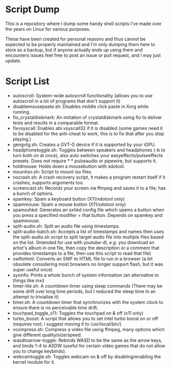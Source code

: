 # Script Dump
This is a repository where I dump some handy shell scripts I've made over the years on Linux for various purposes.

These have been created for personal reasons and thus cannot be expected to be properly maintained and I'm only dumping them here to store as a backup, but if anyone actually ends up using them and encounters issues feel free to post an issue or pull request, and I may just update.

# Script List

* autoscroll: System-wide autoscroll functionality (allows you to use autoscroll in a lot of programs that don't support it)
* disablemousepaste.sh: Disables middle click paste in Xorg while running.
* fio_crystaldiskmark: An imitation of crystaldiskmark using fio to deliver tests and results in a comparable format.
* fixvsyscall: Enables abi.vsyscall32 if it is disabled (some games need it to be disabled for the anti-cheat to work, this is to fix that after you stop playing.)
* gengvtg.sh: Creates a GVT-G device if it is supported by your iGPU.
* headphonetoggle.sh: Toggles between speakers and headphones (-b to turn both on at once), also auto switches your easyeffects/pulseeffects presets. Does not require * * pulseaudio or pipewire, but supports it.
* holdmouse: Holds down a mousebutton with xdotool.
* mountiso.sh: Script to mount iso files.
* nocrash.sh: A crash recovery script, it makes a program restart itself if it crashes, supports arguments too.
* screencast.sh: Records your screen via ffmpeg and saves it to a file; has a bunch of options.
* spamkey: Spam a keyboard button (X11/xdotool only)
* spammouse: Spam a mouse button (X11/xdotool only)
* spamsxhkd: Generates an sxhkd config file which spams a button when you press a specified modifier + that button. Depends on spamkey and spammouse.
* split-audio.sh: Split an audio file using timestamps.
* split-audio-batch.sh: Accepts a list of timestamps and names then uses the split-audio.sh script to split target audio file into multiple files based on the list. (Intended for use with youtube-dl, e.g. you download an artist's album in one file, then copy the description or a comment that provides timestamps to a file, then use this script to read that file)
* swftohtml: Converts an SWF to HTML file to run in a browser (a bit obsolete considering most browsers no longer support flash, but it was super useful once)
* sysinfo: Prints a whole bunch of system information (an alternative to things like inxi)
* timer-lite.sh: A countdown timer using sleep commands (There may be some drift over long time periods, but I reduced the sleep time in an attempt to trivialise it)
* timer.sh: A countdown timer that synchronizes with the system clock to ensure there is no perceivable time drift.
* touchpad_toggle_x11: Toggles the touchpad on & off (x11 only)
* turbo_boost: A script that allows you to set intel turbo boost on or off (requires root, i suggest moving it to /usr/local/bin/)
* vcompress.sh: Compress a video file using ffmpeg, many options which give different quality/size/speed.
* wasdtoarrow-toggle: Rebinds WASD to be the same as the arrow keys, and binds 1-4 to ASDW (useful for certain video games that do not allow you to change keybinds).
* webcamtoggle.sh: Toggles webcam on & off by disabling/enabling the kernel module for it.
